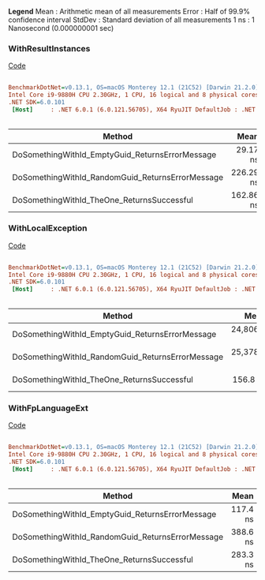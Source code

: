 **Legend**
Mean   : Arithmetic mean of all measurements
Error  : Half of 99.9% confidence interval
StdDev : Standard deviation of all measurements
1 ns   : 1 Nanosecond (0.000000001 sec)

### WithResultInstances
[Code](https://github.com/mcarey1590/fp_playground/blob/0e8b08219550dea21394c82df7d0792865951258/WithResultInstances.cs)

``` ini  
  
BenchmarkDotNet=v0.13.1, OS=macOS Monterey 12.1 (21C52) [Darwin 21.2.0]  
Intel Core i9-9880H CPU 2.30GHz, 1 CPU, 16 logical and 8 physical cores  
.NET SDK=6.0.101  
 [Host]     : .NET 6.0.1 (6.0.121.56705), X64 RyuJIT DefaultJob : .NET 6.0.1 (6.0.121.56705), X64 RyuJIT  
  
```  
|                                           Method |      Mean |    Error |   StdDev |  
|------------------------------------------------- |----------:|---------:|---------:|  
|  DoSomethingWithId_EmptyGuid_ReturnsErrorMessage |  29.17 ns | 0.086 ns | 0.076 ns |  
| DoSomethingWithId_RandomGuid_ReturnsErrorMessage | 226.29 ns | 3.658 ns | 3.422 ns |  
|       DoSomethingWithId_TheOne_ReturnsSuccessful | 162.86 ns | 3.189 ns | 5.058 ns |

### WithLocalException
[Code](https://github.com/mcarey1590/fp_playground/blob/0e8b08219550dea21394c82df7d0792865951258/WithLocalException.cs)
``` ini  
  
BenchmarkDotNet=v0.13.1, OS=macOS Monterey 12.1 (21C52) [Darwin 21.2.0]  
Intel Core i9-9880H CPU 2.30GHz, 1 CPU, 16 logical and 8 physical cores  
.NET SDK=6.0.101  
 [Host]     : .NET 6.0.1 (6.0.121.56705), X64 RyuJIT DefaultJob : .NET 6.0.1 (6.0.121.56705), X64 RyuJIT  
  
```  
|                                           Method |        Mean |     Error |    StdDev |  
|------------------------------------------------- |------------:|----------:|----------:|  
|  DoSomethingWithId_EmptyGuid_ReturnsErrorMessage | 24,806.9 ns |  49.65 ns |  46.44 ns |  
| DoSomethingWithId_RandomGuid_ReturnsErrorMessage | 25,378.7 ns | 121.07 ns | 107.33 ns |  
|       DoSomethingWithId_TheOne_ReturnsSuccessful |    156.8 ns |   3.10 ns |   2.75 ns |

### WithFpLanguageExt
[Code](https://github.com/mcarey1590/fp_playground/blob/0e8b08219550dea21394c82df7d0792865951258/WithFpLanguageExt.cs)

``` ini  
  
BenchmarkDotNet=v0.13.1, OS=macOS Monterey 12.1 (21C52) [Darwin 21.2.0]  
Intel Core i9-9880H CPU 2.30GHz, 1 CPU, 16 logical and 8 physical cores  
.NET SDK=6.0.101  
 [Host]     : .NET 6.0.1 (6.0.121.56705), X64 RyuJIT DefaultJob : .NET 6.0.1 (6.0.121.56705), X64 RyuJIT  
  
```  
|                                           Method |     Mean |   Error |  StdDev |  
|------------------------------------------------- |---------:|--------:|--------:|  
|  DoSomethingWithId_EmptyGuid_ReturnsErrorMessage | 117.4 ns | 0.38 ns | 0.33 ns |  
| DoSomethingWithId_RandomGuid_ReturnsErrorMessage | 388.6 ns | 5.50 ns | 5.14 ns |  
|       DoSomethingWithId_TheOne_ReturnsSuccessful | 283.3 ns | 3.06 ns | 2.71 ns |